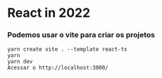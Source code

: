 # React in 2022

### **Podemos usar o vite para criar os projetos**

```
yarn create vite . --template react-ts
yarn
yarn dev
Acessar o http://localhost:3000/
```




